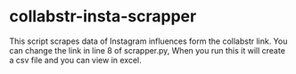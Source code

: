 # collabstr-insta-scrapper
This script scrapes data of Instagram influences form the collabstr link. You can change the link in line 8 of scrapper.py, When you run this it will create a csv file and you can view in excel.
